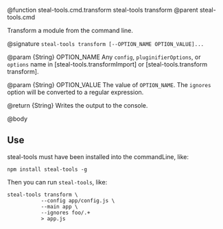 @function steal-tools.cmd.transform steal-tools transform
@parent steal-tools.cmd 

Transform a module from the command line.

@signature `steal-tools transform [--OPTION_NAME OPTION_VALUE]...`

@param {String} OPTION_NAME Any `config`, `pluginifierOptions`, or `options` name in 
[steal-tools.transformImport] or [steal-tools.transform transform].

@param {String} OPTION_VALUE The value of `OPTION_NAME`.  The `ignores` option
will be converted to a regular expression.

@return {String} Writes the output to the console.

@body

## Use

steal-tools must have been installed into the commandLine, like:

    npm install steal-tools -g
    
Then you can run `steal-tools`, like:

    steal-tools transform \
               --config app/config.js \
               --main app \
               --ignores foo/.+
               > app.js
               
